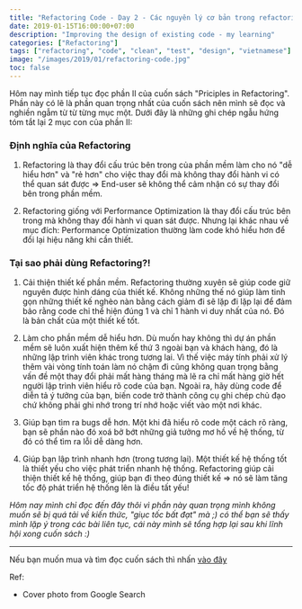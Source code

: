 ```yaml
---
title: "Refactoring Code - Day 2 - Các nguyên lý cơ bản trong refactoring"
date: 2019-01-15T16:00:00+07:00
description: "Improving the design of existing code - my learning"
categories: ["Refactoring"]
tags: ["refactoring", "code", "clean", "test", "design", "vietnamese"]
image: "/images/2019/01/refactoring-code.jpg"
toc: false
---
```


Hôm nay mình tiếp tục đọc phần II của cuốn sách "Priciples in Refactoring". Phần này có lẽ là phần quan trọng nhất của cuốn sách nên mình sẽ đọc và nghiền ngẫm từ từ từng mục một. Dưới đây là những ghi chép ngẫu hứng tóm tắt lại 2 mục con của phần II:

### Định nghĩa của Refactoring

1. Refactoring là thay đổi cấu trúc bên trong của phần mềm làm cho nó "dễ hiểu hơn" và "rẻ hơn" cho việc thay đổi mà không thay đổi hành vi có thể quan sát được => End-user sẽ không thể cảm nhận có sự thay đổi bên trong phần mềm.

1. Refactoring giống với Performance Optimization là thay đổi cấu trúc bên trong mà không thay đổi hành vi quan sát được. Nhưng lại khác nhau về mục đích: Performance Optimization thường làm code khó hiểu hơn để đổi lại hiệu năng khi cần thiết.

### Tại sao phải dùng Refactoring?!

1. Cải thiện thiết kế phần mềm. Refactoring thường xuyên sẽ giúp code giữ nguyên được hình dáng của thiết kế. Không những thế nó giúp làm tinh gọn những thiết kế nghèo nàn bằng cách giảm đi sẽ lặp đi lặp lại để đảm bảo rằng code chỉ thể hiện đúng 1 và chỉ 1 hành vi duy nhất của nó. Đó là bản chất của một thiết kế tốt.

1. Làm cho phần mềm dễ hiểu hơn. Dù muốn hay không thì dự án phần mềm sẽ luôn xuất hiện thêm kể thứ 3 ngoài bạn và khách hàng, đó là những lập trình viên khác trong tương lai. Vì thế việc máy tính phải xử lý thêm vài vòng tính toán làm nó chậm đi cũng không quan trọng bằng vấn đề một thay đổi phải mất hàng tháng mà lẽ ra chỉ mất hàng giờ hết người lập trình viên hiểu rõ code của bạn. Ngoài ra, hãy dùng code để diễn tả ý tưởng của bạn, biến code trở thành công cụ ghi chép chủ đạo chứ không phải ghi nhớ trong trí nhớ hoặc viết vào một nơi khác.

1. Giúp bạn tìm ra bugs dễ hơn. Một khi đã hiểu rõ code một cách rõ ràng, bạn sẽ phần nào đó xoá bở bớt những giả tưởng mơ hồ về hệ thống, từ đó có thể tìm ra lỗi dễ dàng hơn.

1. Giúp bạn lập trình nhanh hơn (trong tương lai). Một thiết kế hệ thống tốt là thiết yếu cho việc phát triển nhanh hệ thống. Refactoring giúp cải thiện thiết kế hệ thống, giúp bạn đi theo đúng thiết kế => nó sẽ làm tăng tốc độ phát triển hệ thống lên là điều tất yếu!

*Hôm nay mình chỉ đọc đến đây thôi vì phần này quan trọng mình không muốn sẽ bị quá tải về kiến thức, "giục tốc bất đạt" mà ;) có thể bạn sẽ thấy mình lặp ý trong các bài liên tục, cái này mình sẽ tổng hợp lại sau khi lĩnh hội xong cuốn sách :)*

-------------------

Nếu bạn muốn mua và tìm đọc cuốn sách thì nhấn [vào đây](https://www.amazon.com/Refactoring-Improving-Design-Existing-Code/dp/0201485672)

Ref:

- Cover photo from Google Search

